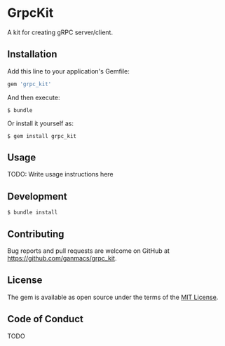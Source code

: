 # GrpcKit

A kit for creating gRPC server/client.

## Installation

Add this line to your application's Gemfile:

```ruby
gem 'grpc_kit'
```

And then execute:

```
$ bundle
```

Or install it yourself as:

```
$ gem install grpc_kit
```

## Usage

TODO: Write usage instructions here

## Development

```
$ bundle install
```

## Contributing

Bug reports and pull requests are welcome on GitHub at https://github.com/ganmacs/grpc_kit.

## License

The gem is available as open source under the terms of the [MIT License](https://opensource.org/licenses/MIT).

## Code of Conduct

TODO
